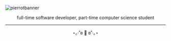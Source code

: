 ![pierrotbanner](https://github.com/pierrot-p/pierrot-p/assets/83146584/e541fac8-bdcb-4952-94a2-e6ba6e32a652)

<p align="center">
full-time software developer, part-time computer science student </br>
</p>

***

<p align="center">
⋆｡‧˚ʚ 🍌 ɞ˚‧｡⋆
</p>
